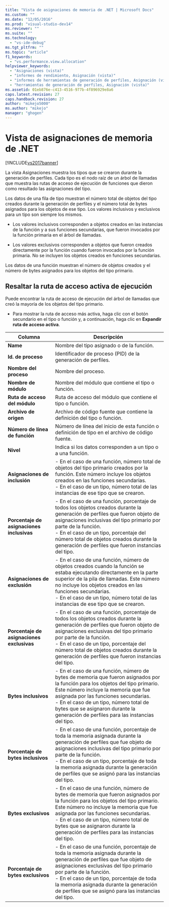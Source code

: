 ```yaml
---
title: "Vista de asignaciones de memoria de .NET | Microsoft Docs"
ms.custom: ""
ms.date: "12/05/2016"
ms.prod: "visual-studio-dev14"
ms.reviewer: ""
ms.suite: ""
ms.technology: 
  - "vs-ide-debug"
ms.tgt_pltfrm: ""
ms.topic: "article"
f1_keywords: 
  - "vs.performance.view.allocation"
helpviewer_keywords: 
  - "Asignaciones (vista)"
  - "informes de rendimiento, Asignación (vista)"
  - "informes de herramientas de generación de perfiles, Asignación (vista)"
  - "herramientas de generación de perfiles, Asignación (vista)"
ms.assetid: 01eb876e-c413-4516-977b-4f896929e8a6
caps.latest.revision: 27
caps.handback.revision: 27
author: "mikejo5000"
ms.author: "mikejo"
manager: "ghogen"
---
```

# Vista de asignaciones de memoria de .NET
[!INCLUDE[vs2017banner](../code-quality/includes/vs2017banner.md)]

La vista Asignaciones muestra los tipos que se crearon durante la generación de perfiles.  Cada tipo es el nodo raíz de un árbol de llamadas que muestra las rutas de acceso de ejecución de funciones que dieron como resultado las asignaciones del tipo.  
  
 Los datos de una fila de tipo muestran el número total de objetos del tipo creados durante la generación de perfiles y el número total de bytes asignados para los objetos de ese tipo.  Los valores inclusivos y exclusivos para un tipo son siempre los mismos.  
  
-   Los valores inclusivos corresponden a objetos creados en las instancias de la función y a sus funciones secundarias, que fueron invocados por la función primaria en el árbol de llamadas.  
  
-   Los valores exclusivos corresponden a objetos que fueron creados directamente por la función cuando fueron invocados por la función primaria.  No se incluyen los objetos creados en funciones secundarias.  
  
 Los datos de una función muestran el número de objetos creados y el número de bytes asignados para los objetos del tipo primario.  
  
## Resaltar la ruta de acceso activa de ejecución  
 Puede encontrar la ruta de acceso de ejecución del árbol de llamadas que creó la mayoría de los objetos del tipo primario.  
  
-   Para mostrar la ruta de acceso más activa, haga clic con el botón secundario en el tipo o función y, a continuación, haga clic en **Expandir ruta de acceso activa**.  
  
|Columna|Descripción|  
|-------------|-----------------|  
|**Name**|Nombre del tipo asignado o de la función.|  
|**Id. de proceso**|Identificador de proceso \(PID\) de la generación de perfiles.|  
|**Nombre del proceso**|Nombre del proceso.|  
|**Nombre de módulo**|Nombre del módulo que contiene el tipo o función.|  
|**Ruta de acceso del módulo**|Ruta de acceso del módulo que contiene el tipo o función.|  
|**Archivo de origen**|Archivo de código fuente que contiene la definición del tipo o función.|  
|**Número de línea de función**|Número de línea del inicio de esta función o definición de tipo en el archivo de código fuente.|  
|**Nivel**|Indica si los datos corresponden a un tipo o a una función.|  
|**Asignaciones de inclusión**|-   En el caso de una función, número total de objetos del tipo primario creados por la función.  Este número incluye los objetos creados en las funciones secundarias.<br />-   En el caso de un tipo, número total de las instancias de ese tipo que se crearon.|  
|**Porcentaje de asignaciones inclusivas**|-   En el caso de una función, porcentaje de todos los objetos creados durante la generación de perfiles que fueron objeto de asignaciones inclusivas del tipo primario por parte de la función.<br />-   En el caso de un tipo, porcentaje del número total de objetos creados durante la generación de perfiles que fueron instancias del tipo.|  
|**Asignaciones de exclusión**|-   En el caso de una función, número de objetos creados cuando la función se estaba ejecutando directamente en la parte superior de la pila de llamadas.  Este número no incluye los objetos creados en las funciones secundarias.<br />-   En el caso de un tipo, número total de las instancias de ese tipo que se crearon.|  
|**Porcentaje de asignaciones exclusivas**|-   En el caso de una función, porcentaje de todos los objetos creados durante la generación de perfiles que fueron objeto de asignaciones exclusivas del tipo primario por parte de la función.<br />-   En el caso de un tipo, porcentaje del número total de objetos creados durante la generación de perfiles que fueron instancias del tipo.|  
|**Bytes inclusivos**|-   En el caso de una función, número de bytes de memoria que fueron asignados por la función para los objetos del tipo primario.  Este número incluye la memoria que fue asignada por las funciones secundarias.<br />-   En el caso de un tipo, número total de bytes que se asignaron durante la generación de perfiles para las instancias del tipo.|  
|**Porcentaje de bytes inclusivos**|-   En el caso de una función, porcentaje de toda la memoria asignada durante la generación de perfiles que fue objeto de asignaciones inclusivas del tipo primario por parte de la función.<br />-   En el caso de un tipo, porcentaje de toda la memoria asignada durante la generación de perfiles que se asignó para las instancias del tipo.|  
|**Bytes exclusivos**|-   En el caso de una función, número de bytes de memoria que fueron asignados por la función para los objetos del tipo primario.  Este número no incluye la memoria que fue asignada por las funciones secundarias.<br />-   En el caso de un tipo, número total de bytes que se asignaron durante la generación de perfiles para las instancias del tipo.|  
|**Porcentaje de bytes exclusivos**|-   En el caso de una función, porcentaje de toda la memoria asignada durante la generación de perfiles que fue objeto de asignaciones exclusivas del tipo primario por parte de la función.<br />-   En el caso de un tipo, porcentaje de toda la memoria asignada durante la generación de perfiles que se asignó para las instancias del tipo.|